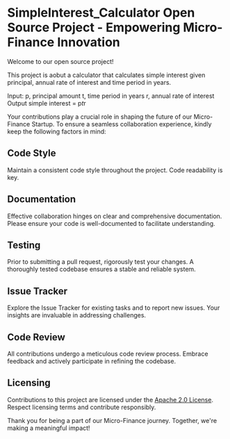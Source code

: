 # SimpleInterest_Calculator Open Source Project - Empowering Micro-Finance Innovation

Welcome to our open source project! 

This project is aobut a calculator that calculates simple interest given principal, annual rate of interest and time period in years.

Input:
   p, principal amount
   t, time period in years
   r, annual rate of interest
Output
   simple interest = p*t*r

Your contributions play a crucial role in shaping the future of our Micro-Finance Startup. To ensure a seamless collaboration experience, kindly keep the following factors in mind:

## Code Style
Maintain a consistent code style throughout the project. Code readability is key.

## Documentation
Effective collaboration hinges on clear and comprehensive documentation. Please ensure your code is well-documented to facilitate understanding.

## Testing
Prior to submitting a pull request, rigorously test your changes. A thoroughly tested codebase ensures a stable and reliable system.

## Issue Tracker
Explore the Issue Tracker for existing tasks and to report new issues. Your insights are invaluable in addressing challenges.

## Code Review
All contributions undergo a meticulous code review process. Embrace feedback and actively participate in refining the codebase.

## Licensing
Contributions to this project are licensed under the [Apache 2.0 License](LICENSE). Respect licensing terms and contribute responsibly.

Thank you for being a part of our Micro-Finance journey. Together, we're making a meaningful impact!
